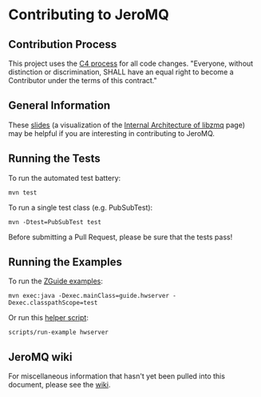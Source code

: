 # Contributing to JeroMQ

## Contribution Process

This project uses the [C4 process](https://rfc.zeromq.org/spec:42/C4/) for all code changes. "Everyone, without distinction or discrimination, SHALL have an equal right to become a Contributor under the terms of this contract."

## General Information

These [slides](http://www.slideshare.net/dongminyu/zeromq-jeromq) (a visualization of the [Internal Architecture of libzmq](http://zeromq.org/whitepapers:architecture) page) may be helpful if you are interesting in contributing to JeroMQ.

## Running the Tests

To run the automated test battery:

```
mvn test
```

To run a single test class (e.g. PubSubTest):

```
mvn -Dtest=PubSubTest test
```

Before submitting a Pull Request, please be sure that the tests pass!

## Running the Examples

To run the [ZGuide examples](https://github.com/zeromq/jeromq/tree/master/src/test/java/guide):

```
mvn exec:java -Dexec.mainClass=guide.hwserver -Dexec.classpathScope=test
```

Or run this [helper script](scripts/run-example):

```
scripts/run-example hwserver
```

## JeroMQ wiki

For miscellaneous information that hasn't yet been pulled into this document, please see the [wiki](https://github.com/zeromq/jeromq/wiki).

